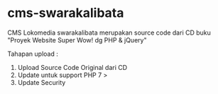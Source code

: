 # cms-swarakalibata
CMS Lokomedia swarakalibata merupakan source code dari CD buku "Proyek Website Super Wow! dg PHP & jQuery"

Tahapan upload :
1. Upload Source Code Original dari CD
2. Update untuk support PHP 7 >
3. Update Security
